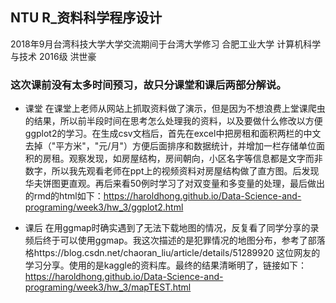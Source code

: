 ## NTU R_资料科学程序设计
2018年9月台湾科技大学大学交流期间于台湾大学修习
合肥工业大学 计算机科学与技术 2016级 洪世豪
### 这次课前没有太多时间预习，故只分课堂和课后两部分解说。
- 课堂
在课堂上老师从网站上抓取资料做了演示，但是因为不想浪费上堂课爬虫的结果，所以前半段时间在思考怎么处理我的资料，以及要做什么修改以方便ggplot2的学习。在生成csv文档后，首先在excel中把房租和面积两栏的中文去掉（"平方米"，"元/月"）方便后面排序和数据统计，并增加一栏存储单位面积的房租。观察发现，如房屋结构，房间朝向，小区名字等信息都是文字而非数字，所以我先观看老师在ppt上的视频资料对房屋结构做了直方图。后发现华夫饼图更直观。再后来看50例时学习了对双变量和多变量的处理，最后做出的rmd的html如下：https://haroldhong.github.io/Data-Science-and-programing/week3/hw_3/ggplot2.html

- 课后
在用ggmap时确实遇到了无法下载地图的情况，反复看了同学分享的录频后终于可以使用ggmap。我这次描述的是犯罪情况的地图分布，参考了部落格https://blog.csdn.net/chaoran_liu/article/details/51289920 这位网友的学习分享。使用的是kaggle的资料库。最终的结果清晰明了，链接如下：https://haroldhong.github.io/Data-Science-and-programing/week3/hw_3/mapTEST.html
